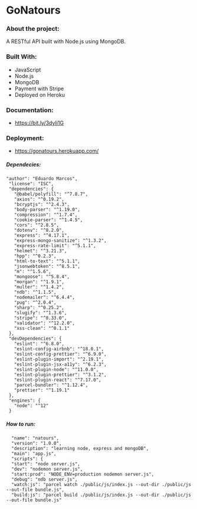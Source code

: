 # GoNatours

### About the project:

A RESTful API built with Node.js using MongoDB.

### Built With:

* JavaScript
* Node.js
* MongoDB
* Payment with Stripe
* Deployed on Heroku

### Documentation:

* https://bit.ly/3dyIi1G

### Deployment:

* https://gonatours.herokuapp.com/

##### Dependecies:

    "author": "Eduardo Marcos",
     "license": "ISC",
     "dependencies": {
       "@babel/polyfill": "^7.8.7",
       "axios": "^0.19.2",
       "bcryptjs": "^2.4.3",
       "body-parser": "^1.19.0",
       "compression": "^1.7.4",
       "cookie-parser": "^1.4.5",
       "cors": "^2.8.5",
       "dotenv": "^8.2.0",
       "express": "^4.17.1",
       "express-mongo-sanitize": "^1.3.2",
       "express-rate-limit": "^5.1.1",
       "helmet": "^3.21.3",
       "hpp": "^0.2.3",
       "html-to-text": "^5.1.1",
       "jsonwebtoken": "^8.5.1",
       "m": "^1.5.6",
       "mongoose": "^5.8.4",
       "morgan": "^1.9.1",
       "multer": "^1.4.2",
       "ndb": "^1.1.5",
       "nodemailer": "^6.4.4",
       "pug": "^2.0.4",
       "sharp": "^0.25.2",
       "slugify": "^1.3.6",
       "stripe": "^8.33.0",
       "validator": "^12.2.0",
       "xss-clean": "^0.1.1"
     },
     "devDependencies": {
       "eslint": "^6.8.0",
       "eslint-config-airbnb": "^18.0.1",
       "eslint-config-prettier": "^6.9.0",
       "eslint-plugin-import": "^2.19.1",
       "eslint-plugin-jsx-a11y": "^6.2.3",
       "eslint-plugin-node": "^11.0.0",
       "eslint-plugin-prettier": "^3.1.2",
       "eslint-plugin-react": "^7.17.0",
       "parcel-bundler": "^1.12.4",
       "prettier": "^1.19.1"
     },
     "engines": {
       "node": "^12"
     }
     
##### How to run:
      "name": "natours",
      "version": "1.0.0",
      "description": "learning node, express and mongoDB",
      "main": "app.js",
      "scripts": {
      "start": "node server.js",
      "dev": "nodemon server.js",
      "start:prod": "NODE_ENV=production nodemon server.js",
      "debug": "ndb server.js",
      "watch:js": "parcel watch ./public/js/index.js --out-dir ./public/js --out-file bundle.js",
      "build:js": "parcel build ./public/js/index.js --out-dir ./public/js --out-file bundle.js"
